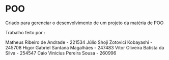 # POO
Criado para gerenciar o desenvolvimento de um projeto da matéria de POO

Trabalho feito por :

Matheus Ribeiro de Andrade - 221534
Júlio Shoji Zotovici Kobayashi - 245708
Higor Gabriel Santana Magalhães - 247483
Vitor Oliveira Batista da Silva - 254547
Caio Vinicius Pereira Sousa - 260996
